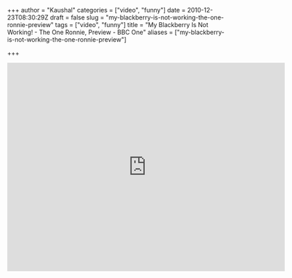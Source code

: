 +++
author = "Kaushal"
categories = ["video", "funny"]
date = 2010-12-23T08:30:29Z
draft = false
slug = "my-blackberry-is-not-working-the-one-ronnie-preview"
tags = ["video", "funny"]
title = "My Blackberry Is Not Working! - The One Ronnie, Preview - BBC One"
aliases = ["my-blackberry-is-not-working-the-one-ronnie-preview"]

+++

<iframe width=640 height=480 src="http://www.youtube.com/embed/kAG39jKi0lI" frameborder="0" allowfullscreen></iframe>

